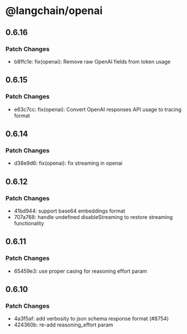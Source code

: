 # @langchain/openai

## 0.6.16

### Patch Changes

- b8ffc1e: fix(openai): Remove raw OpenAI fields from token usage

## 0.6.15

### Patch Changes

- e63c7cc: fix(openai): Convert OpenAI responses API usage to tracing format

## 0.6.14

### Patch Changes

- d38e9d6: fix(openai): fix streaming in openai

## 0.6.12

### Patch Changes

- 41bd944: support base64 embeddings format
- 707a768: handle undefined disableStreaming to restore streaming functionality

## 0.6.11

### Patch Changes

- 65459e3: use proper casing for reasoning effort param

## 0.6.10

### Patch Changes

- 4a3f5af: add verbosity to json schema response format (#8754)
- 424360b: re-add reasoning_effort param
